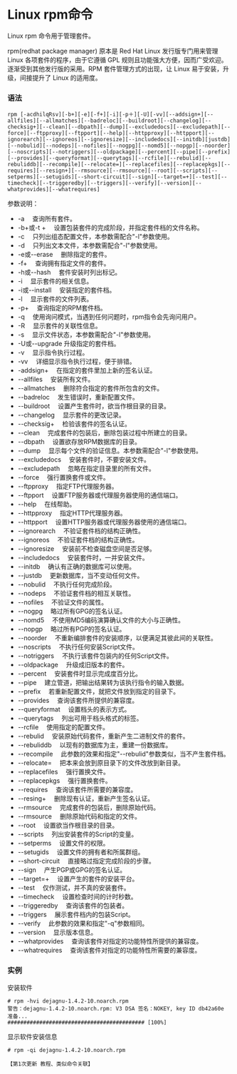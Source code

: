 # Linux rpm命令

Linux rpm 命令用于管理套件。

rpm(redhat package manager) 原本是 Red Hat Linux 发行版专门用来管理 Linux 各项套件的程序，由于它遵循 GPL 规则且功能强大方便，因而广受欢迎。逐渐受到其他发行版的采用。RPM 套件管理方式的出现，让 Linux 易于安装，升级，间接提升了 Linux 的适用度。

### 语法

    rpm [-acdhilqRsv][-b+][-e][-f+][-i][-p＋][-U][-vv][--addsign+][--allfiles][--allmatches][--badreloc][--buildroot][--changelog][--checksig+][--clean][--dbpath][--dump][--excludedocs][--excludepath][--force][--ftpproxy][--ftpport][--help][--httpproxy][--httpport][--ignorearch][--ignoreos][--ignoresize][--includedocs][--initdb][justdb][--nobulid][--nodeps][--nofiles][--nogpg][--nomd5][--nopgp][--noorder][--noscripts][--notriggers][--oldpackage][--percent][--pipe][--prefix][--provides][--queryformat][--querytags][--rcfile][--rebulid][--rebuliddb][--recompile][--relocate=][--replacefiles][--replacepkgs][--requires][--resign+][--rmsource][--rmsource][--root][--scripts][--setperms][--setugids][--short-circuit][--sign][--target=+][--test][--timecheck][--triggeredby][--triggers][--verify][--version][--whatprovides][--whatrequires]

参数说明：

- -a 　查询所有套件。
- -b+或-t + 　设置包装套件的完成阶段，并指定套件档的文件名称。
- -c 　只列出组态配置文件，本参数需配合"-l"参数使用。
- -d 　只列出文本文件，本参数需配合"-l"参数使用。
- -e或--erase 　删除指定的套件。
- -f+ 　查询拥有指定文件的套件。
- -h或--hash 　套件安装时列出标记。
- -i 　显示套件的相关信息。
- -i或--install 　安装指定的套件档。
- -l 　显示套件的文件列表。
- -p+ 　查询指定的RPM套件档。
- -q 　使用询问模式，当遇到任何问题时，rpm指令会先询问用户。
- -R 　显示套件的关联性信息。
- -s 　显示文件状态，本参数需配合"-l"参数使用。
- -U或--upgrade   升级指定的套件档。
- -v 　显示指令执行过程。
- -vv 　详细显示指令执行过程，便于排错。
- -addsign+ 　在指定的套件里加上新的签名认证。
- --allfiles 　安装所有文件。
- --allmatches 　删除符合指定的套件所包含的文件。
- --badreloc 　发生错误时，重新配置文件。
- --buildroot 　设置产生套件时，欲当作根目录的目录。
- --changelog 　显示套件的更改记录。
- --checksig+ 　检验该套件的签名认证。
- --clean 　完成套件的包装后，删除包装过程中所建立的目录。
- --dbpath 　设置欲存放RPM数据库的目录。
- --dump 　显示每个文件的验证信息。本参数需配合"-l"参数使用。
- --excludedocs 　安装套件时，不要安装文件。
- --excludepath 　忽略在指定目录里的所有文件。
- --force 　强行置换套件或文件。
- --ftpproxy 　指定FTP代理服务器。
- --ftpport 　设置FTP服务器或代理服务器使用的通信端口。
- --help 　在线帮助。
- --httpproxy 　指定HTTP代理服务器。
- --httpport 　设置HTTP服务器或代理服务器使用的通信端口。
- --ignorearch 　不验证套件档的结构正确性。
- --ignoreos 　不验证套件档的结构正确性。
- --ignoresize 　安装前不检查磁盘空间是否足够。
- --includedocs 　安装套件时，一并安装文件。
- --initdb 　确认有正确的数据库可以使用。
- --justdb 　更新数据库，当不变动任何文件。
- --nobulid 　不执行任何完成阶段。
- --nodeps 　不验证套件档的相互关联性。
- --nofiles 　不验证文件的属性。
- --nogpg 　略过所有GPG的签名认证。
- --nomd5 　不使用MD5编码演算确认文件的大小与正确性。
- --nopgp 　略过所有PGP的签名认证。
- --noorder 　不重新编排套件的安装顺序，以便满足其彼此间的关联性。
- --noscripts 　不执行任何安装Script文件。
- --notriggers 　不执行该套件包装内的任何Script文件。
- --oldpackage 　升级成旧版本的套件。
- --percent 　安装套件时显示完成度百分比。
- --pipe 　建立管道，把输出结果转为该执行指令的输入数据。
- --prefix 　若重新配置文件，就把文件放到指定的目录下。
- --provides 　查询该套件所提供的兼容度。
- --queryformat 　设置档头的表示方式。
- --querytags 　列出可用于档头格式的标签。
- --rcfile 　使用指定的配置文件。
- --rebulid 　安装原始代码套件，重新产生二进制文件的套件。
- --rebuliddb 　以现有的数据库为主，重建一份数据库。
- --recompile 　此参数的效果和指定"--rebulid"参数类似，当不产生套件档。
- --relocate= 　把本来会放到原目录下的文件改放到新目录。
- --replacefiles 　强行置换文件。
- --replacepkgs 　强行置换套件。
- --requires 　查询该套件所需要的兼容度。
- --resing+ 　删除现有认证，重新产生签名认证。
- --rmsource 　完成套件的包装后，删除原始代码。
- --rmsource 　删除原始代码和指定的文件。
- --root 　设置欲当作根目录的目录。
- --scripts 　列出安装套件的Script的变量。
- --setperms 　设置文件的权限。
- --setugids 　设置文件的拥有者和所属群组。
- --short-circuit 　直接略过指定完成阶段的步骤。
- --sign 　产生PGP或GPG的签名认证。
- --target=+ 　设置产生的套件的安装平台。
- --test 　仅作测试，并不真的安装套件。
- --timecheck 　设置检查时间的计时秒数。
- --triggeredby 　查询该套件的包装者。
- --triggers 　展示套件档内的包装Script。
- --verify 　此参数的效果和指定"-q"参数相同。
- --version 　显示版本信息。
- --whatprovides 　查询该套件对指定的功能特性所提供的兼容度。
- --whatrequires 　查询该套件对指定的功能特性所需要的兼容度。

### 实例

安装软件

    # rpm -hvi dejagnu-1.4.2-10.noarch.rpm 
    警告：dejagnu-1.4.2-10.noarch.rpm: V3 DSA 签名：NOKEY, key ID db42a60e
    准备...           
    ########################################### [100%]
    

显示软件安装信息

    # rpm -qi dejagnu-1.4.2-10.noarch.rpm
    
    【第1次更新 教程、类似命令关联】
    
